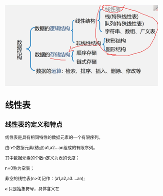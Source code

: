 ![image-20241029001443142](note/image-20241029001443142.png)

# 线性表

## 线性表的定义和特点

线性表是具有相同特性的数据元素的一个有限序列。

由n个数据元素(结点)a1,a2...an组成的有限序列。

其中数据元素的个数n定义为表的长度；

n=0称为空表；

非空的线性表(n>0)记作：(a1,a2,a3....an);

ai只是抽象符号，具体含义在